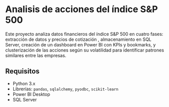 # Analisis de acciones del índice S&P 500
Este proyecto analiza datos financieros del índice S&P 500  en cuatro fases: extracción de datos y precios de cotización , almacenamiento en SQL Server, creación de un dashboard en Power BI con KPIs y bookmarks, y clusterización de las acciones según su volatilidad para identificar patrones similares entre las empresas.



## Requisitos
- Python 3.x
- Librerías: `pandas`, `sqlalchemy`, `pyodbc`, `scikit-learn`
- Power BI Desktop
- SQL Server
